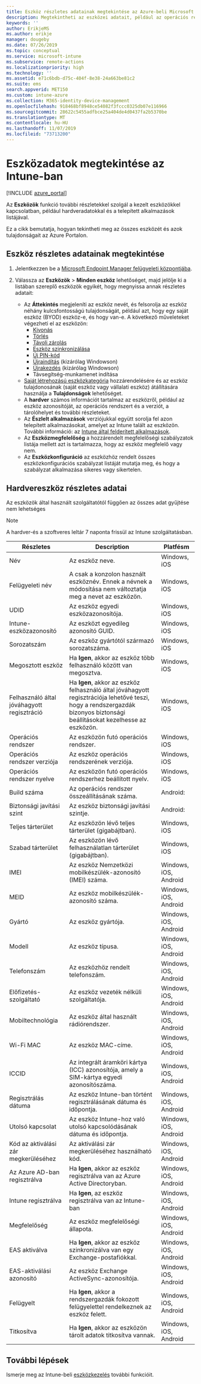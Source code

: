 ```yaml
---
title: Eszköz részletes adatainak megtekintése az Azure-beli Microsoft Intune-nal | Microsoft Docs
description: Megtekintheti az eszközei adatait, például az operációs rendszereket, a tárhelyet, a gyártót és a modelladatokat. Az Azure-beli Microsoft Intune-nal lekérheti a telepített alkalmazások listáját, ellenőrizheti a megfelelőségi szabályzatokat, és beállíthatja a TeamViewert. Ez hasonlít a kezelt eszközök leltárának áttekintéséhez.
keywords: ''
author: ErikjeMS
ms.author: erikje
manager: dougeby
ms.date: 07/26/2019
ms.topic: conceptual
ms.service: microsoft-intune
ms.subservice: remote-actions
ms.localizationpriority: high
ms.technology: ''
ms.assetid: e71c6bdb-d75c-404f-8e38-24a663be81c2
ms.suite: ems
search.appverid: MET150
ms.custom: intune-azure
ms.collection: M365-identity-device-management
ms.openlocfilehash: 918468bf8948ce54082f3fccc0325db07e116966
ms.sourcegitcommit: 28622c5455adfbce25a404de4d0437fa2b5370be
ms.translationtype: MT
ms.contentlocale: hu-HU
ms.lasthandoff: 11/07/2019
ms.locfileid: "73713200"
---
```

# <a name="see-device-details-in-intune"></a>Eszközadatok megtekintése az Intune-ban

[!INCLUDE [azure_portal](../includes/azure_portal.md)]

Az **Eszközök** funkció további részletekkel szolgál a kezelt eszközökkel kapcsolatban, például hardveradatokkal és a telepített alkalmazások listájával.

Ez a cikk bemutatja, hogyan tekintheti meg az összes eszközét és azok tulajdonságait az Azure Portalon.

## <a name="view-the-device-details"></a>Eszköz részletes adatainak megtekintése

1. Jelentkezzen be a [Microsoft Endpoint Manager felügyeleti központjába](https://go.microsoft.com/fwlink/?linkid=2109431).
3. Válassza az **Eszközök** > **Minden eszköz** lehetőséget, majd jelölje ki a listában szereplő eszközök egyikét, hogy megnyissa annak részletes adatait:

   - Az **Áttekintés** megjeleníti az eszköz nevét, és felsorolja az eszköz néhány kulcsfontosságú tulajdonságát, például azt, hogy egy saját eszköz (BYOD) eszköz-e, és hogy van-e. A következő műveleteket végezheti el az eszközön:
      - [Kivonás](devices-wipe.md#retire)
      - [Törlés](devices-wipe.md#wipe)
      - [Távoli zárolás](device-remote-lock.md)
      - [Eszköz szinkronizálása](device-sync.md)
      - [Új PIN-kód](device-passcode-reset.md)
      - [Újraindítás](device-restart.md) (kizárólag Windowson)
      - [Újrakezdés](device-fresh-start.md) (kizárólag Windowson)
      - Távsegítség-munkamenet indítása
   - [Saját létrehozású eszközkategória](../enrollment/device-group-mapping.md) hozzárendelésére és az eszköz tulajdonosának (saját eszköz vagy vállalati eszköz) átállítására használja a **Tulajdonságok** lehetőséget.
   - A **hardver** számos információt tartalmaz az eszközről, például az eszköz azonosítóját, az operációs rendszert és a verziót, a tárolóhelyet és további részleteket.
   - Az **Észlelt alkalmazások** verziójukkal együtt sorolja fel azon telepített alkalmazásokat, amelyet az Intune talált az eszközön. További információ: az [Intune által felderített alkalmazások](../apps/app-discovered-apps.md).
   - Az **Eszközmegfelelőség** a hozzárendelt megfelelőségi szabályzatok listája mellett azt is tartalmazza, hogy az eszköz megfelelő vagy nem.
   - Az **Eszközkonfiguráció** az eszközhöz rendelt összes eszközkonfigurációs szabályzat listáját mutatja meg, és hogy a szabályzat alkalmazása sikeres vagy sikertelen.

## <a name="hardware-device-details"></a>Hardvereszköz részletes adatai
Az eszközök által használt szolgáltatótól függően az összes adat gyűjtése nem lehetséges

> [!Note]  
> A hardver-és a szoftveres leltár 7 naponta frissül az Intune szolgáltatásban.

|Részletes|Description|Platfésm| 
|--------------|----------------------|----|  
|Név|Az eszköz neve.|Windows, iOS|
|Felügyeleti név|A csak a konzolon használt eszköznév. Ennek a névnek a módosítása nem változtatja meg a nevet az eszközön.|Windows, iOS|
|UDID|Az eszköz egyedi eszközazonosítója.|Windows, iOS|
|Intune-eszközazonosító|Az eszközt egyedileg azonosító GUID.|Windows, iOS|
|Sorozatszám|Az eszköz gyártótól származó sorozatszáma.|Windows, iOS|
|Megosztott eszköz|Ha **Igen**, akkor az eszköz több felhasználó között van megosztva.|Windows, iOS|
|Felhasználó által jóváhagyott regisztráció|Ha **Igen**, akkor az eszköz felhasználó által jóváhagyott regisztrációja lehetővé teszi, hogy a rendszergazdák bizonyos biztonsági beállításokat kezelhesse az eszközön.|Windows, iOS|
|Operációs rendszer|Az eszközön futó operációs rendszer.|Windows, iOS|
|Operációs rendszer verziója|Az eszköz operációs rendszerének verziója.|Windows, iOS|
|Operációs rendszer nyelve|Az eszközön futó operációs rendszerhez beállított nyelv.|Windows, iOS|
|Build száma|Az operációs rendszer összeállításának száma.|Android:|
|Biztonsági javítási szint|Az eszköz biztonsági javítási szintje.|Android:|
|Teljes tárterület|Az eszközön lévő teljes tárterület (gigabájtban).|Windows, iOS|
|Szabad tárterület|Az eszközön lévő felhasználatlan tárterület (gigabájtban).|Windows, iOS|
|IMEI|Az eszköz Nemzetközi mobilkészülék-azonosító (IMEI) száma.|Windows, iOS, Android|
|MEID|Az eszköz mobilkészülék-azonosító száma.|Windows, iOS, Android|
|Gyártó|Az eszköz gyártója.|Windows, iOS, Android|
|Modell|Az eszköz típusa.|Windows, iOS, Android|
|Telefonszám|Az eszközhöz rendelt telefonszám.|Windows, iOS, Android|
|Előfizetés-szolgáltató|Az eszköz vezeték nélküli szolgáltatója.|Windows, iOS, Android|
|Mobiltechnológia|Az eszköz által használt rádiórendszer.|Windows, iOS, Android|
|Wi-Fi MAC|Az eszköz MAC-címe.|Windows, iOS, Android|
|ICCID|Az integrált áramköri kártya (ICC) azonosítója, amely a SIM-kártya egyedi azonosítószáma.|Windows, iOS, Android|
|Regisztrálás dátuma|Az eszköz Intune-ban történt regisztrálásának dátuma és időpontja.|Windows, iOS, Android|
|Utolsó kapcsolat|Az eszköz Intune-hoz való utolsó kapcsolódásának dátuma és időpontja.|Windows, iOS, Android|
|Kód az aktiválási zár megkerüléséhez|Az aktiválási zár megkerüléséhez használható kód.|Windows, iOS, Android|
|Az Azure AD-ban regisztrálva|Ha **Igen**, akkor az eszköz regisztrálva van az Azure Active Directoryban.|Windows, iOS, Android|
|Intune regisztrálva|Ha **Igen**, az eszköz regisztrálva van az Intune-ban|Windows, iOS, Android|
|Megfelelőség|Az eszköz megfelelőségi állapota.|Windows, iOS, Android|
|EAS aktiválva|Ha **Igen**, akkor az eszköz szinkronizálva van egy Exchange-postafiókkal.|Windows, iOS, Android|
|EAS-aktiválási azonosító|Az eszköz Exchange ActiveSync-azonosítója.|Windows, iOS, Android|
|Felügyelt|Ha **Igen**, akkor a rendszergazdák fokozott felügyelettel rendelkeznek az eszköz felett.|Windows, iOS, Android|
|Titkosítva|Ha **Igen**, akkor az eszközön tárolt adatok titkosítva vannak.|Windows, iOS, Android|



## <a name="next-steps"></a>További lépések
Ismerje meg az Intune-beli [eszközkezelés](device-management.md) további funkcióit.
